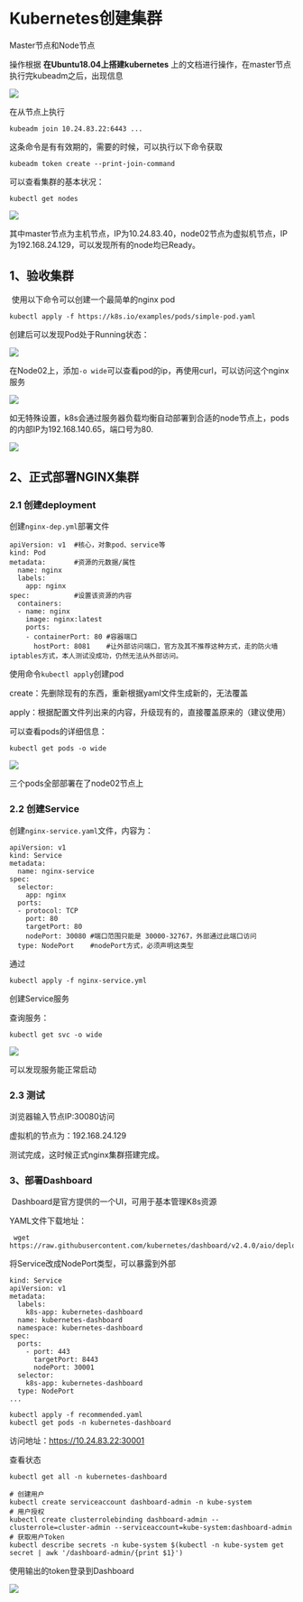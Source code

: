 # Kubernetes创建集群

Master节点和Node节点

操作根据 **在Ubuntu18.04上搭建kubernetes** 上的文档进行操作，在master节点执行完kubeadm之后，出现信息

![](../figs.assets/image-20230404200323062.png)

在从节点上执行

```
kubeadm join 10.24.83.22:6443 ...
```

这条命令是有有效期的，需要的时候，可以执行以下命令获取

```
kubeadm token create --print-join-command
```

可以查看集群的基本状况：

```
kubectl get nodes
```

![](../figs.assets/image-20230404200903123.png)

其中master节点为主机节点，IP为10.24.83.40，node02节点为虚拟机节点，IP为192.168.24.129，可以发现所有的node均已Ready。

## 1、验收集群

​	使用以下命令可以创建一个最简单的nginx pod

```
kubectl apply -f https://k8s.io/examples/pods/simple-pod.yaml
```

创建后可以发现Pod处于Running状态：

![](../figs.assets/image-20230404201546481.png)

在Node02上，添加`-o wide`可以查看pod的ip，再使用curl，可以访问这个nginx服务

![](../figs.assets/image-20230404202803267.png)

如无特殊设置，k8s会通过服务器负载均衡自动部署到合适的node节点上，pods的内部IP为192.168.140.65，端口号为80.

![](../figs.assets/image-20230404202303906.png)

## 2、正式部署NGINX集群

### 2.1 创建deployment

创建`nginx-dep.yml`部署文件

```
apiVersion: v1	#核心，对象pod、service等
kind: Pod
metadata:		#资源的元数据/属性
  name: nginx
  labels:
    app: nginx
spec:			#设置该资源的内容
  containers:
  - name: nginx
    image: nginx:latest
    ports:
    - containerPort: 80	#容器端口
      hostPort: 8081	#让外部访问端口，官方及其不推荐这种方式，走的防火墙iptables方式，本人测试没成功，仍然无法从外部访问。
```

使用命令`kubectl apply`创建pod

create：先删除现有的东西，重新根据yaml文件生成新的，无法覆盖

apply：根据配置文件列出来的内容，升级现有的，直接覆盖原来的（建议使用）

可以查看pods的详细信息：

```
kubectl get pods -o wide
```

![](../figs.assets/image-20230404205604591.png)

三个pods全部部署在了node02节点上

### 2.2 创建Service

创建`nginx-service.yaml`文件，内容为：

```
apiVersion: v1
kind: Service
metadata:
  name: nginx-service
spec:
  selector:
    app: nginx
  ports:
  - protocol: TCP
    port: 80
    targetPort: 80
    nodePort: 30080 #端口范围只能是 30000-32767，外部通过此端口访问
  type: NodePort	#nodePort方式，必须声明这类型
```

通过

```
kubectl apply -f nginx-service.yml
```

创建Service服务

查询服务：

```
kubectl get svc -o wide
```

![](../figs.assets/image-20230404210010885.png)

可以发现服务能正常启动

### 2.3 测试

浏览器输入节点IP:30080访问

虚拟机的节点为：192.168.24.129

测试完成，这时候正式nginx集群搭建完成。

### 3、部署Dashboard

​	Dashboard是官方提供的一个UI，可用于基本管理K8s资源

YAML文件下载地址：

```
 wget https://raw.githubusercontent.com/kubernetes/dashboard/v2.4.0/aio/deploy/recommended.yaml
```

将Service改成NodePort类型，可以暴露到外部

```
kind: Service
apiVersion: v1
metadata:
  labels:
    k8s-app: kubernetes-dashboard
  name: kubernetes-dashboard
  namespace: kubernetes-dashboard
spec:
  ports:
    - port: 443
      targetPort: 8443
      nodePort: 30001
  selector:
    k8s-app: kubernetes-dashboard
  type: NodePort
...

```

```
kubectl apply -f recommended.yaml
kubectl get pods -n kubernetes-dashboard
```

访问地址：https://10.24.83.22:30001

查看状态

```
kubectl get all -n kubernetes-dashboard
```

```
# 创建用户
kubectl create serviceaccount dashboard-admin -n kube-system
# 用户授权
kubectl create clusterrolebinding dashboard-admin --clusterrole=cluster-admin --serviceaccount=kube-system:dashboard-admin
# 获取用户Token
kubectl describe secrets -n kube-system $(kubectl -n kube-system get secret | awk '/dashboard-admin/{print $1}')
```

使用输出的token登录到Dashboard

![](../figs.assets/image-20230406111500864.png)








